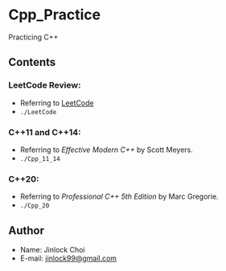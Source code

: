 # Cpp_Practice
Practicing C++

## Contents
### LeetCode Review: 
- Referring to [LeetCode](https://leetcode.com/)
- `./LeetCode`
### C++11 and C++14: 
- Referring to *Effective Modern C++* by Scott Meyers.
- `./Cpp_11_14`
### C++20: 
- Referring to *Professional C++ 5th Edition* by Marc Gregorie.
- `./Cpp_20`

## Author
- Name: Jinlock Choi
- E-mail: jinlock99@gmail.com